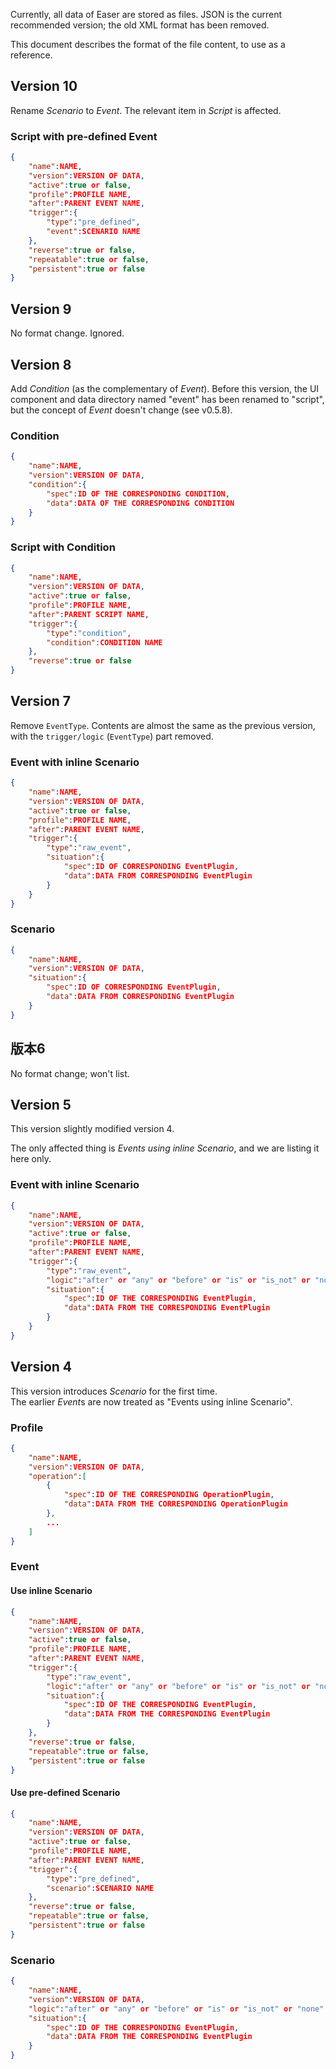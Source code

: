 Currently, all data of Easer are stored as files. JSON is the current recommended version; the old XML format has been removed.

This document describes the format of the file content, to use as a reference.

## Version 10
Rename *Scenario* to *Event*. The relevant item in *Script* is affected.

### Script with pre-defined Event
```JSON
{
	"name":NAME,
	"version":VERSION OF DATA,
	"active":true or false,
	"profile":PROFILE NAME,
	"after":PARENT EVENT NAME,
	"trigger":{
		"type":"pre_defined",
		"event":SCENARIO NAME
	},
	"reverse":true or false,
	"repeatable":true or false,
	"persistent":true or false
}
```

## Version 9
No format change. Ignored.

## Version 8
Add *Condition* (as the complementary of *Event*). Before this version, the UI component and data directory named "event" has been renamed to "script", but the concept of *Event* doesn't change (see v0.5.8).

### Condition
```JSON
{
	"name":NAME,
	"version":VERSION OF DATA,
	"condition":{
		"spec":ID OF THE CORRESPONDING CONDITION,
		"data":DATA OF THE CORRESPONDING CONDITION
	}
}
```

### Script with Condition
```JSON
{
	"name":NAME,
	"version":VERSION OF DATA,
	"active":true or false,
	"profile":PROFILE NAME,
	"after":PARENT SCRIPT NAME,
	"trigger":{
		"type":"condition",
		"condition":CONDITION NAME
	},
	"reverse":true or false
}
```

## Version 7
Remove `EventType`.
Contents are almost the same as the previous version, with the `trigger/logic` (`EventType`) part removed.

### Event with inline Scenario
```JSON
{
	"name":NAME,
	"version":VERSION OF DATA,
	"active":true or false,
	"profile":PROFILE NAME,
	"after":PARENT EVENT NAME,
	"trigger":{
		"type":"raw_event",
		"situation":{
			"spec":ID OF CORRESPONDING EventPlugin,
			"data":DATA FROM CORRESPONDING EventPlugin
		}
	}
}
```

### Scenario
```JSON
{
	"name":NAME,
	"version":VERSION OF DATA,
	"situation":{
		"spec":ID OF CORRESPONDING EventPlugin,
		"data":DATA FROM CORRESPONDING EventPlugin
	}
}

```

## 版本6
No format change; won't list.

## Version 5
This version slightly modified version 4.

The only affected thing is *Events using inline Scenario*, and we are listing it here only.

### Event with inline Scenario
```JSON
{
	"name":NAME,
	"version":VERSION OF DATA,
	"active":true or false,
	"profile":PROFILE NAME,
	"after":PARENT EVENT NAME,
	"trigger":{
		"type":"raw_event",
		"logic":"after" or "any" or "before" or "is" or "is_not" or "none",
		"situation":{
			"spec":ID OF THE CORRESPONDING EventPlugin,
			"data":DATA FROM THE CORRESPONDING EventPlugin
		}
	}
}
```

## Version 4
This version introduces *Scenario* for the first time.  
The earlier *Event*s are now treated as "Events using inline Scenario".
### Profile
```JSON
{
	"name":NAME,
	"version":VERSION OF DATA,
	"operation":[
		{
			"spec":ID OF THE CORRESPONDING OperationPlugin,
			"data":DATA FROM THE CORRESPONDING OperationPlugin
		},
		...
	]
}
```

### Event
#### Use inline Scenario
```JSON
{
	"name":NAME,
	"version":VERSION OF DATA,
	"active":true or false,
	"profile":PROFILE NAME,
	"after":PARENT EVENT NAME,
	"trigger":{
		"type":"raw_event",
		"logic":"after" or "any" or "before" or "is" or "is_not" or "none",
		"situation":{
			"spec":ID OF THE CORRESPONDING EventPlugin,
			"data":DATA FROM THE CORRESPONDING EventPlugin
		}
	},
	"reverse":true or false,
	"repeatable":true or false,
	"persistent":true or false
}
```
#### Use pre-defined Scenario
```JSON
{
	"name":NAME,
	"version":VERSION OF DATA,
	"active":true or false,
	"profile":PROFILE NAME,
	"after":PARENT EVENT NAME,
	"trigger":{
		"type":"pre_defined",
		"scenario":SCENARIO NAME
	},
	"reverse":true or false,
	"repeatable":true or false,
	"persistent":true or false
}
```
### Scenario
```JSON
{
	"name":NAME,
	"version":VERSION OF DATA,
	"logic":"after" or "any" or "before" or "is" or "is_not" or "none",
	"situation":{
		"spec":ID OF THE CORRESPONDING EventPlugin,
		"data":DATA FROM THE CORRESPONDING EventPlugin
	}
}

```
